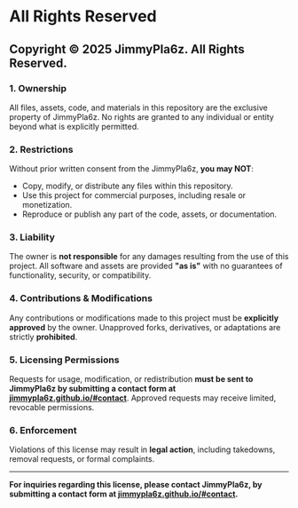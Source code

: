 # All Rights Reserved

## Copyright © 2025 JimmyPla6z. All Rights Reserved.

### **1. Ownership**
All files, assets, code, and materials in this repository are the exclusive property of JimmyPla6z. No rights are granted to any individual or entity beyond what is explicitly permitted.

### **2. Restrictions**
Without prior written consent from the JimmyPla6z, **you may NOT**:
- Copy, modify, or distribute any files within this repository.
- Use this project for commercial purposes, including resale or monetization.
- Reproduce or publish any part of the code, assets, or documentation.

### **3. Liability**
The owner is **not responsible** for any damages resulting from the use of this project. All software and assets are provided **"as is"** with no guarantees of functionality, security, or compatibility.

### **4. Contributions & Modifications**
Any contributions or modifications made to this project must be **explicitly approved** by the owner. Unapproved forks, derivatives, or adaptations are strictly **prohibited**.

### **5. Licensing Permissions**
Requests for usage, modification, or redistribution **must be sent to JimmyPla6z by submitting a contact form at [jimmypla6z.github.io/#contact](https://jimmypla6z.github.io/#contact)**. Approved requests may receive limited, revocable permissions.

### **6. Enforcement**
Violations of this license may result in **legal action**, including takedowns, removal requests, or formal complaints.

---
**For inquiries regarding this license, please contact JimmyPla6z, by submitting a contact form at [jimmypla6z.github.io/#contact](https://jimmypla6z.github.io/#contact).**
